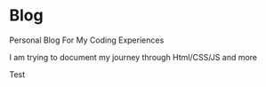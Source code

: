 # Blog
Personal Blog For My Coding Experiences

I am trying to document my journey through Html/CSS/JS and more

Test
